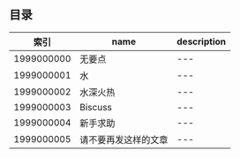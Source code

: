 ## 目录

| 索引 | name | description |
| ---- | ---- | ----------- |
| 1999000000 | 无要点 | ---|
| 1999000001 | 水 | ---|
| 1999000002 | 水深火热 | ---|
| 1999000003 | Biscuss | ---|
| 1999000004 | 新手求助 | ---|
| 1999000005 | 请不要再发这样的文章 | ---|
